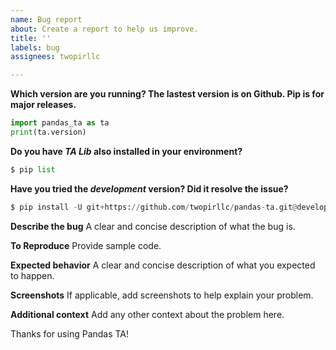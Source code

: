 ```yaml
---
name: Bug report
about: Create a report to help us improve.
title: ''
labels: bug
assignees: twopirllc

---
```


**Which version are you running? The lastest version is on Github. Pip is for major releases.**
```py
import pandas_ta as ta
print(ta.version)
```

**Do you have _TA Lib_ also installed in your environment?**
```py
$ pip list
```

**Have you tried the _development_ version? Did it resolve the issue?**
```py
$ pip install -U git+https://github.com/twopirllc/pandas-ta.git@development
```

**Describe the bug**
A clear and concise description of what the bug is.

**To Reproduce**
Provide sample code.

**Expected behavior**
A clear and concise description of what you expected to happen.

**Screenshots**
If applicable, add screenshots to help explain your problem.

**Additional context**
Add any other context about the problem here.

Thanks for using Pandas TA!
